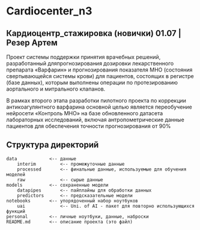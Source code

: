 # Cardiocenter_n3

## Кардиоцентр_стажировка (новички) 01.07 | Резер Артем

Проект системы поддержки принятия врачебных решений, разработанный дляпрогнозирования дозировки лекарственного препарата «Варфарин» и прогнозирования показателя МНО (состояния свертывающейся системы крови) для пациентов, состоящих в регистре (базе данных), которым выполнены операции по протезированию аортального и митрального клапанов.

В рамках второго этапа разработки пилотного проекта по коррекции антикоагулянтного варфарина основной целью является переобучение нейросети «Контроль МНО» на базе обновленного датасета лабораторных исследований, включая антропометрические данные пациентов для обеспечения точности прогнозирования от 90%

## Структура директорий
```
data            <-- данные
    interim         <-- промежуточные данные
    processed       <-- финальные данные, используемые для обучения моделей 
    raw             <-- сырые данные
models          <-- сохраненные модели
    datapipes       <-- пайплайны для обработки данных
    predictors      <-- предсказательные модели
notebooks       <-- упорядоченный набор ноутбуков
    uai             <-- Uni. of AI - пакет для повторно использующихся функций
personal        <-- личные ноутбуки, данные, наброски
README.md       <-- описание проекта (это файл)
```
